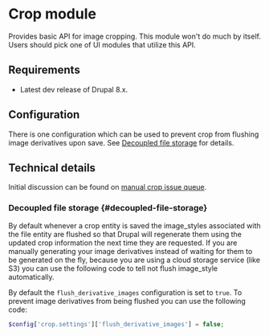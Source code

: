 # Crop module
Provides basic API for image cropping. This module won't do much by itself.
Users should pick one of UI modules that utilize this API.

## Requirements

* Latest dev release of Drupal 8.x.

## Configuration

There is one configuration which can be used to prevent crop from flushing image
derivatives upon save. See [Decoupled file storage](#decoupled-file-storage) for
details.

## Technical details

Initial discussion can be found on [manual crop issue queue].

[manual crop issue queue]: https://www.drupal.org/node/2368945

### Decoupled file storage  {#decoupled-file-storage}

By default whenever a crop entity is saved the image_styles associated with the
file entity are flushed so that Drupal will regenerate them using the updated
crop information the next time they are requested. If you are manually
generating your image derivatives instead of waiting for them to be generated on
the fly, because you are using a cloud storage service (like S3) you can use the
following code to tell not flush image_style automatically.

By default the `flush_derivative_images` configuration is set to `true`. To
prevent image derivatives from being flushed you can use the following code:
```PHP
$config['crop.settings']['flush_derivative_images'] = false;
```
